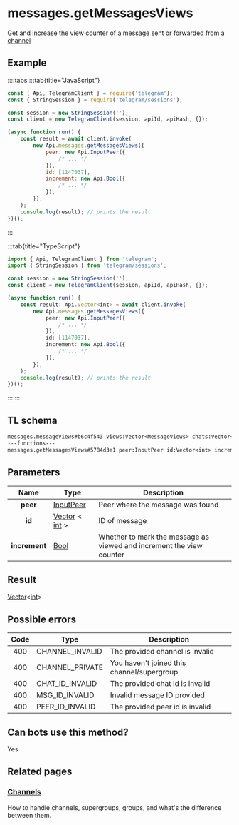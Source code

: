 # messages.getMessagesViews

Get and increase the view counter of a message sent or forwarded from a [channel](https://core.telegram.org/api/channel)

## Example

::::tabs
:::tab{title="JavaScript"}

```js
const { Api, TelegramClient } = require('telegram');
const { StringSession } = require('telegram/sessions');

const session = new StringSession('');
const client = new TelegramClient(session, apiId, apiHash, {});

(async function run() {
    const result = await client.invoke(
        new Api.messages.getMessagesViews({
            peer: new Api.InputPeer({
                /* ... */
            }),
            id: [1147037],
            increment: new Api.Bool({
                /* ... */
            }),
        }),
    );
    console.log(result); // prints the result
})();
```

:::

:::tab{title="TypeScript"}

```ts
import { Api, TelegramClient } from 'telegram';
import { StringSession } from 'telegram/sessions';

const session = new StringSession('');
const client = new TelegramClient(session, apiId, apiHash, {});

(async function run() {
    const result: Api.Vector<int> = await client.invoke(
        new Api.messages.getMessagesViews({
            peer: new Api.InputPeer({
                /* ... */
            }),
            id: [1147037],
            increment: new Api.Bool({
                /* ... */
            }),
        }),
    );
    console.log(result); // prints the result
})();
```

:::
::::

## TL schema

```txt
messages.messageViews#b6c4f543 views:Vector<MessageViews> chats:Vector<Chat> users:Vector<User> = messages.MessageViews;
---functions---
messages.getMessagesViews#5784d3e1 peer:InputPeer id:Vector<int> increment:Bool = messages.MessageViews;
```

## Parameters

|     Name      | Type                                                                                              | Description                                                          |
| :-----------: | ------------------------------------------------------------------------------------------------- | -------------------------------------------------------------------- |
|   **peer**    | [InputPeer](https://core.telegram.org/type/InputPeer)                                             | Peer where the message was found                                     |
|    **id**     | [Vector](https://core.telegram.org/type/Vector%20t) < [int](https://core.telegram.org/type/int) > | ID of message                                                        |
| **increment** | [Bool](https://core.telegram.org/type/Bool)                                                       | Whether to mark the message as viewed and increment the view counter |

## Result

[Vector](https://core.telegram.org/type/Vector%20t)<[int](https://core.telegram.org/type/int)>

## Possible errors

| Code | Type            | Description                                |
| :--: | --------------- | ------------------------------------------ |
| 400  | CHANNEL_INVALID | The provided channel is invalid            |
| 400  | CHANNEL_PRIVATE | You haven't joined this channel/supergroup |
| 400  | CHAT_ID_INVALID | The provided chat id is invalid            |
| 400  | MSG_ID_INVALID  | Invalid message ID provided                |
| 400  | PEER_ID_INVALID | The provided peer id is invalid            |

## Can bots use this method?

Yes

## Related pages

### [Channels](https://core.telegram.org/api/channel)

How to handle channels, supergroups, groups, and what's the difference between them.

